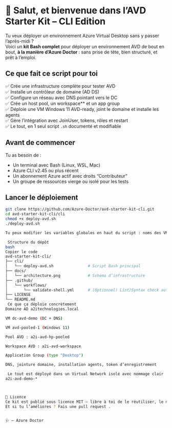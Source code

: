 # 👋 Salut, et bienvenue dans l’AVD Starter Kit – CLI Edition

Tu veux déployer un environnement Azure Virtual Desktop sans y passer l’après-midi ?  
Voici un **kit Bash complet** pour déployer un environnement AVD de bout en bout, **à la manière d’Azure Doctor** : sans prise de tête, bien structuré, et prêt à l’emploi.


##  Ce que fait ce script pour toi

✅ Crée une infrastructure complète pour tester AVD  
✅ Installe un contrôleur de domaine (AD DS)  
✅ Configure un réseau avec DNS pointant vers le DC  
✅ Crée un host pool, un workspace** et un app group  
✅ Déploie une VM Windows 11 AVD-ready, joint le domaine et installe les agents  
✅ Gère l’intégration avec JoinUser, tokens, rôles et restart  
✅ Le tout, en 1 seul script `.sh` documenté et modifiable


##  Avant de commencer

Tu as besoin de :

- Un terminal avec Bash (Linux, WSL, Mac)
- Azure CLI v2.45 ou plus récent
- Un abonnement Azure actif avec droits “Contributeur”
- Un groupe de ressources vierge ou isolé pour les tests


##  Lancer le déploiement

```bash
git clone https://github.com/Azure-Doctor/avd-starter-kit-cli.git
cd avd-starter-kit-cli/cli
chmod +x deploy-avd.sh
./deploy-avd.sh

Tu peux modifier les variables globales en haut du script : noms des VM, mots de passe, domaine, région, etc.

 Structure du dépôt
bash
Copier le code
avd-starter-kit-cli/
├── cli/
│   └── deploy-avd.sh               # Script Bash principal
├── docs/
│   └── architecture.png            # Schéma d’infrastructure
├── .github/
│   └── workflows/
│       └── validate-shell.yml      # (Optionnel) Lint/Syntax check automatique
├── LICENSE
└── README.md
 Ce que ça déploie concrètement
Domaine AD a2itechnologies.local

VM dc-avd-demo (DC + DNS)

VM avd-pooled-1 (Windows 11)

Pool AVD : a2i-avd-hp-pooled

Workspace AVD : a2i-avd-workspace

Application Group (type "Desktop")

DNS, jointure domaine, installation agents, token d’enregistrement

 Le tout est déployé dans un Virtual Network isolé avec nommage clair :
a2i-avd-demo-*



📄 Licence
Ce kit est publié sous licence MIT — libre à toi de le réutiliser, le modifier, le partager.
Et si tu l’améliores ? Fais une pull request .


🩺 – Azure Doctor
